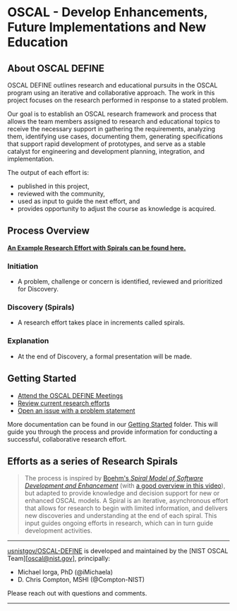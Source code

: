# OSCAL - **D**evelop **E**nhancements, **F**uture **I**mplementations and **N**ew **E**ducation

## About OSCAL DEFINE

OSCAL DEFINE outlines research and educational pursuits in the OSCAL program using an iterative and collaborative approach. The work in this project focuses on the research performed in response to a stated problem.

Our goal is to establish an OSCAL research framework and process that allows the team members assigned to research and educational topics to receive the necessary support in gathering the requirements, analyzing them, identifying use cases, documenting them, generating specifications that support rapid development of prototypes, and serve as a stable catalyst for engineering and development planning, integration, and implementation.

The output of each effort is:

- published in this project, 
- reviewed with the community, 
- used as input to guide the next effort, and 
- provides opportunity to adjust the course as knowledge is acquired.

## Process Overview

**[An Example Research Effort with Spirals can be found here.](getting-started/GUIDED-TOUR.md)**

### Initiation

- A problem, challenge or concern is identified, reviewed and prioritized for Discovery.

### Discovery (Spirals)

- A research effort takes place in increments called spirals.

### Explanation

- At the end of Discovery, a formal presentation will be made.

## Getting Started

- [Attend the OSCAL DEFINE Meetings](https://pages.nist.gov/OSCAL/contribute/define-meeting/)
- [Review current research efforts](https://github.com/usnistgov/OSCAL-DEFINE/tree/main/research-2023)
- [Open an issue with a problem statement](https://github.com/usnistgov/OSCAL-DEFINE/issues/new)

More documentation can be found in our [Getting Started](getting-started/) folder.  This will guide you through the process and provide information for conducting a successful, collaborative research effort.

## Efforts as a series of Research Spirals

> The process is inspired by [Boehm's *Spiral Model of Software Development and Enhancement*](https://ieeexplore.ieee.org/document/59) (with [a good overview in this video](https://www.youtube.com/watch?v=mp22SDTnsQQ)), but adapted to provide knowledge and decision support for new or enhanced OSCAL models.  A Spiral is an iterative, asynchronous effort that allows for research to begin with limited information, and delivers new discoveries and understanding at the end of each spiral.  This input guides ongoing efforts in research, which can in turn guide development activities.

---

[usnistgov/OSCAL-DEFINE][gh-osr] is developed and maintained by the [NIST OSCAL Team][oscal@nist.gov], principally:

- Michael Iorga, PhD (@iMichaela)
- D. Chris Compton, MSHI (@Compton-NIST)

Please reach out with questions and comments.


---

[gh-osr]: https://github.com/usnistgov/OSCAL-DEFINE/

